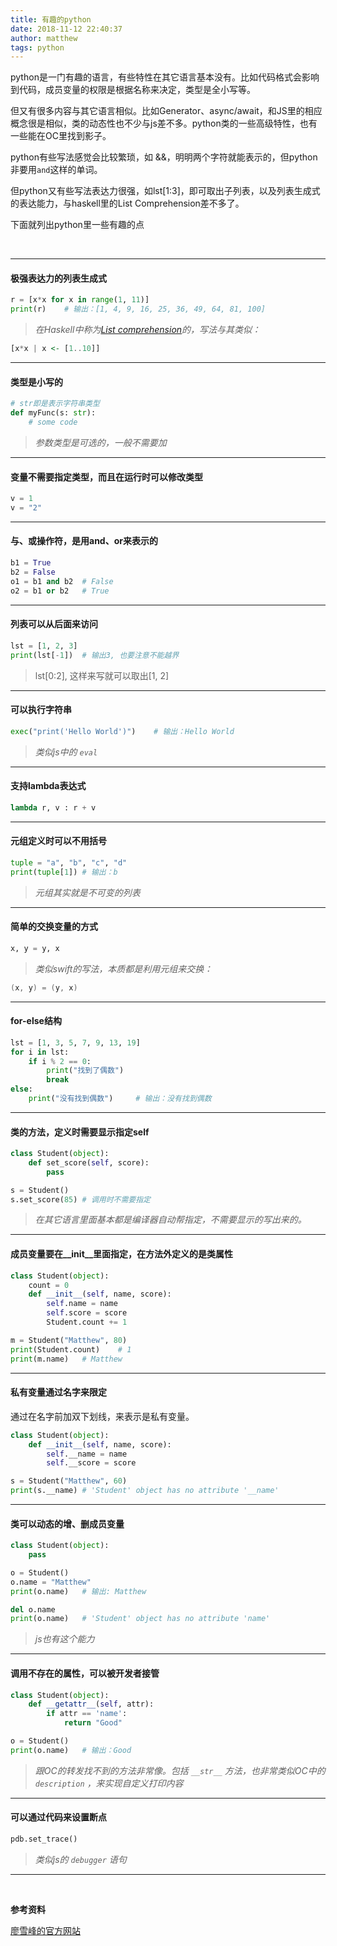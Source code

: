 ```yaml
---
title: 有趣的python
date: 2018-11-12 22:40:37
author: matthew
tags: python
---
```






python是一门有趣的语言，有些特性在其它语言基本没有。比如代码格式会影响到代码，成员变量的权限是根据名称来决定，类型是全小写等。

但又有很多内容与其它语言相似。比如Generator、async/await，和JS里的相应概念很是相似，类的动态性也不少与js差不多。python类的一些高级特性，也有一些能在OC里找到影子。

python有些写法感觉会比较繁琐，如 &&，明明两个字符就能表示的，但python非要用`and`这样的单词。

但python又有些写法表达力很强，如lst[1:3]，即可取出子列表，以及列表生成式的表达能力，与haskell里的List Comprehension差不多了。

下面就列出python里一些有趣的点

​	

---

#### 极强表达力的列表生成式

```python
r = [x*x for x in range(1, 11)]
print(r)	# 输出：[1, 4, 9, 16, 25, 36, 49, 64, 81, 100]
```



> *在Haskell中称为[List comprehension](https://wiki.haskell.org/List_comprehension)的，写法与其类似：*

```haskell
[x*x | x <- [1..10]]
```



---

#### 类型是小写的

```python
# str即是表示字符串类型
def myFunc(s: str):
    # some code
```

> *参数类型是可选的，一般不需要加*



---

#### 变量不需要指定类型，而且在运行时可以修改类型

```python
v = 1
v = "2"
```

---


#### 与、或操作符，是用and、or来表示的

```python
b1 = True
b2 = False
o1 = b1 and b2	# False
o2 = b1 or b2	# True
```



---

#### 列表可以从后面来访问

```python
lst = [1, 2, 3]
print(lst[-1])	# 输出3, 也要注意不能越界
```

> lst[0:2], 这样来写就可以取出[1, 2]

---

#### 可以执行字符串

```python
exec("print('Hello World')")	# 输出：Hello World
```

> *类似js中的 `eval`*  

---

#### 支持lambda表达式

```python
lambda r, v : r + v
```

----

#### 元组定义时可以不用括号

```python
tuple = "a", "b", "c", "d"
print(tuple[1])	# 输出：b
```

> *元组其实就是不可变的列表*

---

#### 简单的交换变量的方式

```python
x, y = y, x
```


> *类似swift的写法，本质都是利用元组来交换：*

```swift
(x, y) = (y, x)
```

---

#### for-else结构

```python
lst = [1, 3, 5, 7, 9, 13, 19]
for i in lst:
    if i % 2 == 0:
        print("找到了偶数")
        break
else:
    print("没有找到偶数")		# 输出：没有找到偶数
```

----

#### 类的方法，定义时需要显示指定self

```python
class Student(object):
    def set_score(self, score):
        pass

s = Student()
s.set_score(85)	# 调用时不需要指定
```

>  *在其它语言里面基本都是编译器自动帮指定，不需要显示的写出来的。*

---

#### 成员变量要在\__init__里面指定，在方法外定义的是类属性

```python
class Student(object):
    count = 0
    def __init__(self, name, score):
        self.name = name
        self.score = score
        Student.count += 1

m = Student("Matthew", 80)
print(Student.count)	# 1
print(m.name)	# Matthew
```

---

#### 私有变量通过名字来限定

通过在名字前加双下划线，来表示是私有变量。

```python
class Student(object):
    def __init__(self, name, score):
        self.__name = name
        self.__score = score

s = Student("Matthew", 60)
print(s.__name)	# 'Student' object has no attribute '__name'
```

----

#### 类可以动态的增、删成员变量

```python
class Student(object):
    pass

o = Student()
o.name = "Matthew"
print(o.name)	# 输出: Matthew

del o.name
print(o.name)	# 'Student' object has no attribute 'name'
```

> *js也有这个能力*

---

#### 调用不存在的属性，可以被开发者接管

```python
class Student(object):
    def __getattr__(self, attr):
        if attr == 'name':
            return "Good"

o = Student()
print(o.name)	# 输出：Good
```

> *跟OC的转发找不到的方法非常像。包括  `__str__` 方法，也非常类似OC中的 `description` ，来实现自定义打印内容*

----

#### 可以通过代码来设置断点

```python
pdb.set_trace()
```

> *类似js的 `debugger` 语句*

---

​	



**参考资料**

[廖雪峰的官方网站](https://www.liaoxuefeng.com/wiki/0014316089557264a6b348958f449949df42a6d3a2e542c000)